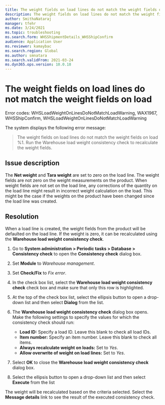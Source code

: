 ```yaml
---
title: The weight fields on load lines do not match the weight fields on load
description: The weight fields on load lines do not match the weight fields on load
author: SmithaNataraj
manager: tfehr
ms.date: 3/24/2021
ms.topic: troubleshooting
ms.search.form: WHSShipmentDetails_WHSShipConfirm
audience: Application User
ms.reviewer: kamaybac
ms.search.region: Global
ms.author: smnatara
ms.search.validFrom: 2021-03-24
ms.dyn365.ops.version: 10.0.18
---
```


# The weight fields on load lines do not match the weight fields on load

Error codes: WHSLoadWeightOnLinesDoNotMatchLoadWarning, WAX1967, WHSShipConfirm, WHSLoadWeightOnLinesDoNotMatchLoadWarning

The system displays the following error message:

> The weight fields on load lines do not match the weight fields on load %1. Run the Warehouse load weight consistency check to recalculate the weight fields.

## Issue description

The **Net weight** and **Tara weight** are set to zero on the load line. The weight fields are not zero on the weight measurements on the product. When weight fields are not set on the load line, any corrections of the quantity on the load line might result in incorrect weight calculation on the load. This might be the case if the weights on the product have been changed since the load line was created.

## Resolution

When a load line is created, the weight fields from the product will be defaulted on the load line. If the weight is zero, it can be recalculated using the **Warehouse load weight consistency check**.

1. Go to **System administration \> Periodic tasks \> Database \> Consistency check** to open the **Consistency check** dialog box.
1. Set **Module** to *Warehouse management*.
1. Set **Check/Fix** to *Fix error*.
1. In the check box list, select the **Warehouse load weight consistency check** check box and make sure that only this row is highlighted.
1. At the top of the check box list, select the ellipsis button to open a drop-down list and then select **Dialog** from the list.
1. The **Warehouse load weight consistency check** dialog box opens. Make the following settings to specify the values for which the consistency check should run:

    - **Load ID:** Specify a load ID. Leave this blank to check all load IDs.
    - **Item number:** Specify an item number. Leave this blank to check all items.
    - **Always recalculate weight on loads:** Set to *Yes*.
    - **Allow overwrite of weight on load lines:** Set to *Yes*.

1. Select **OK** to close the **Warehouse load weight consistency check** dialog box.
1. Select the ellipsis button to open a drop-down list and then select **Execute** from the list

The weight will be recalculated based on the criteria selected. Select the **Message details** link to see the result of the executed consistency check.
